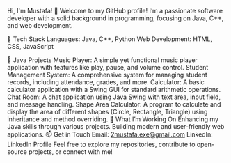 Hi, I'm Mustafa! 👋
Welcome to my GitHub profile! I’m a passionate software developer with a solid background in programming, focusing on Java, C++, and web development.

🔧 Tech Stack
Languages: Java, C++, Python
Web Development: HTML, CSS, JavaScript

🚀 Java Projects
Music Player: A simple yet functional music player application with features like play, pause, and volume control.
Student Management System: A comprehensive system for managing student records, including attendance, grades, and more.
Calculator: A basic calculator application with a Swing GUI for standard arithmetic operations.
Chat Room: A chat application using Java Swing with text area, input field, and message handling.
Shape Area Calculator: A program to calculate and display the area of different shapes (Circle, Rectangle, Triangle) using inheritance and method overriding.
🌟 What I’m Working On
Enhancing my Java skills through various projects.
Building modern and user-friendly web applications.
📫 Get in Touch
Email: 2mustafa.exe@gmail.com
LinkedIn: LinkedIn Profile
Feel free to explore my repositories, contribute to open-source projects, or connect with me!

